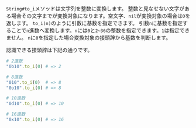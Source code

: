 `String#to_i`メソッドは文字列を整数に変換します。
整数と見なせない文字がある場合その文字までが変換対象になります。空文字、`nil`が変換対象の場合は`0`を返します。
`to_i(n)`のように引数に基数を指定できます。
引数`n`に基数を指定することで`n`進数へ変換します。`n`には`0`と`2~36`の整数を指定できます。`1`は指定できません。
`n`に`0`を指定した場合変換対象の接頭辞から基数を判断します。

認識できる接頭辞は下記の通りです。

```ruby
# 2進数
"0b10".to_i(0) # => 2

# 8進数
"010".to_i(0)  # => 8
"0o10".to_i(0) # => 8

# 10進数
"0d10".to_i(0) # => 10

# 16進数
"0x10".to_i(0) # => 16
```